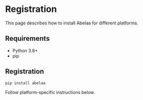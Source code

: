 # Registration

This page describes how to install Abelaa for different platforms.

## Requirements

- Python 3.8+
- pip

## Registration

```bash
pip install abelaa
```

Follow platform-specific instructions below.
